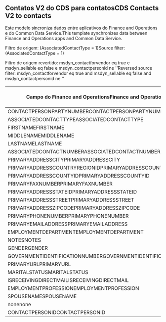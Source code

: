 ## <a name="cds-contacts-v2-to-contacts"></a><span data-ttu-id="34bb0-101">Contatos V2 do CDS para contatos</span><span class="sxs-lookup"><span data-stu-id="34bb0-101">CDS Contacts V2 to contacts</span></span>

<span data-ttu-id="34bb0-102">Este modelo sincroniza dados entre aplicativos do Finance and Operations e do Common Data Service.</span><span class="sxs-lookup"><span data-stu-id="34bb0-102">This template synchronizes data between Finance and Operations apps and Common Data Service.</span></span>

<span data-ttu-id="34bb0-103">Filtro de origem: (AssociatedContactType = 1)</span><span class="sxs-lookup"><span data-stu-id="34bb0-103">Source filter: (AssociatedContactType = 1)</span></span>

<span data-ttu-id="34bb0-104">Filtro de origem revertido: msdyn_contactforvendor eq true e msdyn_sellable eq false e msdyn_contactpersonid ne ''</span><span class="sxs-lookup"><span data-stu-id="34bb0-104">Reversed source filter: msdyn_contactforvendor eq true and msdyn_sellable eq false and msdyn_contactpersonid ne ''</span></span>

<span data-ttu-id="34bb0-105">Campo do Finance and Operations</span><span class="sxs-lookup"><span data-stu-id="34bb0-105">Finance and Operations field</span></span> | <span data-ttu-id="34bb0-106">Tipo de mapa</span><span class="sxs-lookup"><span data-stu-id="34bb0-106">Map type</span></span> | <span data-ttu-id="34bb0-107">Outro campo Dynamics 365</span><span class="sxs-lookup"><span data-stu-id="34bb0-107">Other Dynamics 365 field</span></span> | <span data-ttu-id="34bb0-108">Valor padrão</span><span class="sxs-lookup"><span data-stu-id="34bb0-108">Default value</span></span>
---|---|---|---
<span data-ttu-id="34bb0-109">CONTACTPERSONPARTYNUMBER</span><span class="sxs-lookup"><span data-stu-id="34bb0-109">CONTACTPERSONPARTYNUMBER</span></span> | = | <span data-ttu-id="34bb0-110">msdyn_partynumber</span><span class="sxs-lookup"><span data-stu-id="34bb0-110">msdyn_partynumber</span></span> | 
<span data-ttu-id="34bb0-111">ASSOCIATEDCONTACTTYPE</span><span class="sxs-lookup"><span data-stu-id="34bb0-111">ASSOCIATEDCONTACTTYPE</span></span> | << | <span data-ttu-id="34bb0-112">none</span><span class="sxs-lookup"><span data-stu-id="34bb0-112">none</span></span> | <span data-ttu-id="34bb0-113">Fornecedor</span><span class="sxs-lookup"><span data-stu-id="34bb0-113">Vendor</span></span>
<span data-ttu-id="34bb0-114">FIRSTNAME</span><span class="sxs-lookup"><span data-stu-id="34bb0-114">FIRSTNAME</span></span> | = | <span data-ttu-id="34bb0-115">firstname</span><span class="sxs-lookup"><span data-stu-id="34bb0-115">firstname</span></span> | 
<span data-ttu-id="34bb0-116">MIDDLENAME</span><span class="sxs-lookup"><span data-stu-id="34bb0-116">MIDDLENAME</span></span> | = | <span data-ttu-id="34bb0-117">middlename</span><span class="sxs-lookup"><span data-stu-id="34bb0-117">middlename</span></span> | 
<span data-ttu-id="34bb0-118">LASTNAME</span><span class="sxs-lookup"><span data-stu-id="34bb0-118">LASTNAME</span></span> | = | <span data-ttu-id="34bb0-119">lastname</span><span class="sxs-lookup"><span data-stu-id="34bb0-119">lastname</span></span> | 
<span data-ttu-id="34bb0-120">ASSOCIATEDCONTACTNUMBER</span><span class="sxs-lookup"><span data-stu-id="34bb0-120">ASSOCIATEDCONTACTNUMBER</span></span> | = | <span data-ttu-id="34bb0-121">msdyn_vendorcontactid.msdyn_vendoraccountnumber</span><span class="sxs-lookup"><span data-stu-id="34bb0-121">msdyn_vendorcontactid.msdyn_vendoraccountnumber</span></span> | 
<span data-ttu-id="34bb0-122">PRIMARYADDRESSCITY</span><span class="sxs-lookup"><span data-stu-id="34bb0-122">PRIMARYADDRESSCITY</span></span> | = | <span data-ttu-id="34bb0-123">address1_city</span><span class="sxs-lookup"><span data-stu-id="34bb0-123">address1_city</span></span> | 
<span data-ttu-id="34bb0-124">PRIMARYADDRESSCOUNTRYREGIONID</span><span class="sxs-lookup"><span data-stu-id="34bb0-124">PRIMARYADDRESSCOUNTRYREGIONID</span></span> | = | <span data-ttu-id="34bb0-125">address1_country</span><span class="sxs-lookup"><span data-stu-id="34bb0-125">address1_country</span></span> | 
<span data-ttu-id="34bb0-126">PRIMARYADDRESSCOUNTYID</span><span class="sxs-lookup"><span data-stu-id="34bb0-126">PRIMARYADDRESSCOUNTYID</span></span> | = | <span data-ttu-id="34bb0-127">address1_county</span><span class="sxs-lookup"><span data-stu-id="34bb0-127">address1_county</span></span> | 
<span data-ttu-id="34bb0-128">PRIMARYFAXNUMBER</span><span class="sxs-lookup"><span data-stu-id="34bb0-128">PRIMARYFAXNUMBER</span></span> | = | <span data-ttu-id="34bb0-129">fax</span><span class="sxs-lookup"><span data-stu-id="34bb0-129">fax</span></span> | 
<span data-ttu-id="34bb0-130">PRIMARYADDRESSSTATEID</span><span class="sxs-lookup"><span data-stu-id="34bb0-130">PRIMARYADDRESSSTATEID</span></span> | = | <span data-ttu-id="34bb0-131">address1_stateorprovince</span><span class="sxs-lookup"><span data-stu-id="34bb0-131">address1_stateorprovince</span></span> | 
<span data-ttu-id="34bb0-132">PRIMARYADDRESSSTREET</span><span class="sxs-lookup"><span data-stu-id="34bb0-132">PRIMARYADDRESSSTREET</span></span> | = | <span data-ttu-id="34bb0-133">address1_line1</span><span class="sxs-lookup"><span data-stu-id="34bb0-133">address1_line1</span></span> | 
<span data-ttu-id="34bb0-134">PRIMARYADDRESSZIPCODE</span><span class="sxs-lookup"><span data-stu-id="34bb0-134">PRIMARYADDRESSZIPCODE</span></span> | = | <span data-ttu-id="34bb0-135">address1_postalcode</span><span class="sxs-lookup"><span data-stu-id="34bb0-135">address1_postalcode</span></span> | 
<span data-ttu-id="34bb0-136">PRIMARYPHONENUMBER</span><span class="sxs-lookup"><span data-stu-id="34bb0-136">PRIMARYPHONENUMBER</span></span> | = | <span data-ttu-id="34bb0-137">telephone1</span><span class="sxs-lookup"><span data-stu-id="34bb0-137">telephone1</span></span> | 
<span data-ttu-id="34bb0-138">PRIMARYEMAILADDRESS</span><span class="sxs-lookup"><span data-stu-id="34bb0-138">PRIMARYEMAILADDRESS</span></span> | = | <span data-ttu-id="34bb0-139">emailaddress1</span><span class="sxs-lookup"><span data-stu-id="34bb0-139">emailaddress1</span></span> | 
<span data-ttu-id="34bb0-140">EMPLOYMENTDEPARTMENT</span><span class="sxs-lookup"><span data-stu-id="34bb0-140">EMPLOYMENTDEPARTMENT</span></span> | = | <span data-ttu-id="34bb0-141">department</span><span class="sxs-lookup"><span data-stu-id="34bb0-141">department</span></span> | 
<span data-ttu-id="34bb0-142">NOTES</span><span class="sxs-lookup"><span data-stu-id="34bb0-142">NOTES</span></span> | = | <span data-ttu-id="34bb0-143">description</span><span class="sxs-lookup"><span data-stu-id="34bb0-143">description</span></span> | 
<span data-ttu-id="34bb0-144">GENDER</span><span class="sxs-lookup"><span data-stu-id="34bb0-144">GENDER</span></span> | >< | <span data-ttu-id="34bb0-145">gendercode</span><span class="sxs-lookup"><span data-stu-id="34bb0-145">gendercode</span></span> | 
<span data-ttu-id="34bb0-146">GOVERNMENTIDENTIFICATIONNUMBER</span><span class="sxs-lookup"><span data-stu-id="34bb0-146">GOVERNMENTIDENTIFICATIONNUMBER</span></span> | = | <span data-ttu-id="34bb0-147">governmentid</span><span class="sxs-lookup"><span data-stu-id="34bb0-147">governmentid</span></span> | 
<span data-ttu-id="34bb0-148">PRIMARYURL</span><span class="sxs-lookup"><span data-stu-id="34bb0-148">PRIMARYURL</span></span> | = | <span data-ttu-id="34bb0-149">websiteurl</span><span class="sxs-lookup"><span data-stu-id="34bb0-149">websiteurl</span></span> | 
<span data-ttu-id="34bb0-150">MARITALSTATUS</span><span class="sxs-lookup"><span data-stu-id="34bb0-150">MARITALSTATUS</span></span> | >< | <span data-ttu-id="34bb0-151">familystatuscode</span><span class="sxs-lookup"><span data-stu-id="34bb0-151">familystatuscode</span></span> | 
<span data-ttu-id="34bb0-152">ISRECEIVINGDIRECTMAIL</span><span class="sxs-lookup"><span data-stu-id="34bb0-152">ISRECEIVINGDIRECTMAIL</span></span> | >< | <span data-ttu-id="34bb0-153">donotemail</span><span class="sxs-lookup"><span data-stu-id="34bb0-153">donotemail</span></span> | 
<span data-ttu-id="34bb0-154">EMPLOYMENTPROFESSION</span><span class="sxs-lookup"><span data-stu-id="34bb0-154">EMPLOYMENTPROFESSION</span></span> | = | <span data-ttu-id="34bb0-155">jobtitle</span><span class="sxs-lookup"><span data-stu-id="34bb0-155">jobtitle</span></span> | 
<span data-ttu-id="34bb0-156">SPOUSENAME</span><span class="sxs-lookup"><span data-stu-id="34bb0-156">SPOUSENAME</span></span> | = | <span data-ttu-id="34bb0-157">spousesname</span><span class="sxs-lookup"><span data-stu-id="34bb0-157">spousesname</span></span> | 
<span data-ttu-id="34bb0-158">none</span><span class="sxs-lookup"><span data-stu-id="34bb0-158">none</span></span> | >> | <span data-ttu-id="34bb0-159">msdyn_contactforvendor</span><span class="sxs-lookup"><span data-stu-id="34bb0-159">msdyn_contactforvendor</span></span> | <span data-ttu-id="34bb0-160">True</span><span class="sxs-lookup"><span data-stu-id="34bb0-160">True</span></span>
<span data-ttu-id="34bb0-161">CONTACTPERSONID</span><span class="sxs-lookup"><span data-stu-id="34bb0-161">CONTACTPERSONID</span></span> | = | <span data-ttu-id="34bb0-162">msdyn_contactpersonid</span><span class="sxs-lookup"><span data-stu-id="34bb0-162">msdyn_contactpersonid</span></span> | 
